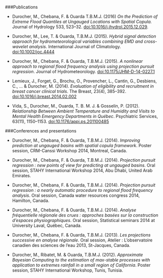 <!-- Section -->

###Publications
- Durocher, M., Chebana, F. & Ouarda T.B.M.J. (2016) *On the Prediction of Extreme Flood Quantiles at Ungauged Locations with Spatial Copula.* Journal of Hydrology 533, 523–32. [doi:10.1016/j.jhydrol.2015.12.029](https://doi.org/10.1016/j.jhydrol.2015.12.029).

- Durocher, M., Lee, T. & Ouarda, T.B.M.J. (2015). *Hybrid signal detection approach for hydrometeorological variables combining EMD and cross-wavelet analysis*. International Journal of Climatology. [doi:10.1002/joc.4444](https://doi.org/10.1002/joc.4444)

- Durocher, M., Chebana, F. & Ouarda, T.B.M.J. (2015). *A nonlinear approach to regional flood frequency analysis using projection pursuit regression*. Journal of Hydrometeorology. [doi:10.1175/JHM-D-14-0227.1](https://doi.org/10.1175/JHM-D-14-0227.1) 

- Lemieux, J., Forget, G., Brochu, O., Provencher, L., Cantin, G., Desbiens, C., ... & Durocher, M. (2014). *Evaluation of eligibility and recruitment in breast cancer clinical trials*. The Breast, 23(4), 385–392. [doi:10.1016/j.breast.2014.02.002](https://doi.org/10.1016/j.breast.2014.02.002)

- Vida, S., Durocher, M., Ouarda, T. B. M. J. & Gosselin, P. (2012). *Relationship Between Ambient Temperature and Humidity and Visits to Mental Health Emergency Departments in Québec*. Psychiatric Services, 63(11), 1150–1153. [doi:10.1176/appi.ps.201100485](https://doi.org/10.1176/appi.ps.201100485)
 
###Conferences and presentations

- Durocher, M., Chebana, F. & Ouarda, T.B.M.J. (2014). *Improving prediction at ungauged basins with spatial copula framework*. Poster session, CRM-Canssi Workshop 2014, Montreal, Canada.

- Durocher, M., Chebana, F. & Ouarda, T.B.M.J. (2014). *Projection pursuit regression : new points of view for predicting at ungauged basins*. Oral session, STAHY International Workshop 2014, Abu Dhabi, United Arab Emirates.

- Durocher, M., Chebana, F. & Ouarda, T.B.M.J. (2014). *Projection pursuit regression : a nearly automatic procedure to regional flood frequency analysis*. Oral session, Canada water resources congress 2014, Hamilton, Canada.

- Durocher, M., Chebana, F. & Ouarda, T.B.M.J. (2014). *Analyse fréquentielle régionale des crues : approches basées sur la construction d’espaces physiographiques*. Oral session, Statistical seminars 2014 at University Laval, Québec, Canada.

- Durocher, M., Chebana, F. & Ouarda, T.B.M.J. (2013). *Les projections successive en analyse régionale*. Oral session, Atelier : L’observatoire canadien des sciences de l’eau 2013, St-Jacques, Canada.

- Durocher, M., Ribatet, M. & Ouarda, T.B.M.J. (2012). *Approximate Bayesian Computing to the estimation of max-stable processes with application to extremes rainfall in a small region of California*. Poster session, STAHY International Workshop, Tunis, Tunisia.
